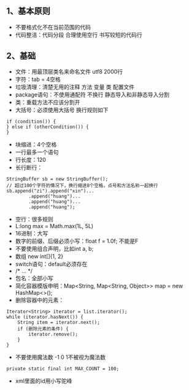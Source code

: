 #
## 1、基本原则
- 不要格式化不在当前范围的代码
- 代码整洁：代码分段 合理使用空行 书写较短的代码行

## 2、基础
- 文件：用最顶层类名来命名文件 utf8 2000行
- 字符：tab = 4空格
- 垃圾清理：清楚无用的注释 方法 变量 类 配置文件
- package语句：不使用通配符 不换行  静态导入和非静态导入分割
- 类：重载方法不应该分割开
- 大括号：必须使用大括号 换行规则如下
```
if (condition()) {
} else if (otherCondition()) {
}
```
- 块缩进：4个空格
- 一行最多一个语句
- 行长度：120 
- 长行断行：
```
StringBuffer sb = new StringBuffer();
// 超过100个字符的情况下，换行缩进8个空格，点号和方法名称一起换行
sb.append("zi").append("xin")...
        .append("huang")...
        .append("huang")...
        .append("huang");
```
- 空行：很多规则
- L:long max = Math.max(1L, 5L)
- 16进制：大写
- 数字的前缀、后缀必须小写：float f = 1.0f; 不能是F
- 不要使用组合声明，比如int a, b;
- 数组 new int[]{1, 2}
- switch语句：default必须存在
- /* ... */
- 包名：全部小写
- 简化容器模版申明：Map<String, Map<String, Object>> map = new HashMap<>();
- 删除容器中的元素：
```
Iterator<String> iterator = list.iterator();
while (iterator.hasNext()) {
    String item = iterator.next();
    if (删除元素的条件) {
        iterator.remove();
    }
}
```

- 不要使用魔法数 -1 0 1不被视为魔法数
```
private static final int MAX_COUNT = 100;
```

- xml里面的id用小写驼峰

